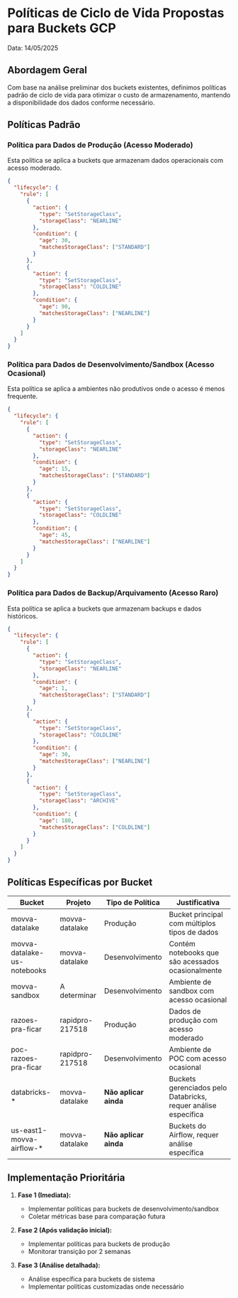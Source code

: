 # Políticas de Ciclo de Vida Propostas para Buckets GCP

Data: 14/05/2025

## Abordagem Geral

Com base na análise preliminar dos buckets existentes, definimos políticas padrão de ciclo de vida para otimizar o custo de armazenamento, mantendo a disponibilidade dos dados conforme necessário.

## Políticas Padrão

### Política para Dados de Produção (Acesso Moderado)

Esta política se aplica a buckets que armazenam dados operacionais com acesso moderado.

```json
{
  "lifecycle": {
    "rule": [
      {
        "action": {
          "type": "SetStorageClass",
          "storageClass": "NEARLINE"
        },
        "condition": {
          "age": 30,
          "matchesStorageClass": ["STANDARD"]
        }
      },
      {
        "action": {
          "type": "SetStorageClass",
          "storageClass": "COLDLINE"
        },
        "condition": {
          "age": 90,
          "matchesStorageClass": ["NEARLINE"]
        }
      }
    ]
  }
}
```

### Política para Dados de Desenvolvimento/Sandbox (Acesso Ocasional)

Esta política se aplica a ambientes não produtivos onde o acesso é menos frequente.

```json
{
  "lifecycle": {
    "rule": [
      {
        "action": {
          "type": "SetStorageClass",
          "storageClass": "NEARLINE"
        },
        "condition": {
          "age": 15,
          "matchesStorageClass": ["STANDARD"]
        }
      },
      {
        "action": {
          "type": "SetStorageClass",
          "storageClass": "COLDLINE"
        },
        "condition": {
          "age": 45,
          "matchesStorageClass": ["NEARLINE"]
        }
      }
    ]
  }
}
```

### Política para Dados de Backup/Arquivamento (Acesso Raro)

Esta política se aplica a buckets que armazenam backups e dados históricos.

```json
{
  "lifecycle": {
    "rule": [
      {
        "action": {
          "type": "SetStorageClass",
          "storageClass": "NEARLINE"
        },
        "condition": {
          "age": 1,
          "matchesStorageClass": ["STANDARD"]
        }
      },
      {
        "action": {
          "type": "SetStorageClass",
          "storageClass": "COLDLINE"
        },
        "condition": {
          "age": 30,
          "matchesStorageClass": ["NEARLINE"]
        }
      },
      {
        "action": {
          "type": "SetStorageClass",
          "storageClass": "ARCHIVE"
        },
        "condition": {
          "age": 180,
          "matchesStorageClass": ["COLDLINE"]
        }
      }
    ]
  }
}
```

## Políticas Específicas por Bucket

| Bucket | Projeto | Tipo de Política | Justificativa |
|--------|---------|------------------|---------------|
| movva-datalake | movva-datalake | Produção | Bucket principal com múltiplos tipos de dados |
| movva-datalake-us-notebooks | movva-datalake | Desenvolvimento | Contém notebooks que são acessados ocasionalmente |
| movva-sandbox | A determinar | Desenvolvimento | Ambiente de sandbox com acesso ocasional |
| razoes-pra-ficar | rapidpro-217518 | Produção | Dados de produção com acesso moderado |
| poc-razoes-pra-ficar | rapidpro-217518 | Desenvolvimento | Ambiente de POC com acesso ocasional |
| databricks-* | movva-datalake | **Não aplicar ainda** | Buckets gerenciados pelo Databricks, requer análise específica |
| us-east1-movva-airflow-* | movva-datalake | **Não aplicar ainda** | Buckets do Airflow, requer análise específica |

## Implementação Prioritária

1. **Fase 1 (Imediata):**
   - Implementar políticas para buckets de desenvolvimento/sandbox
   - Coletar métricas base para comparação futura

2. **Fase 2 (Após validação inicial):**
   - Implementar políticas para buckets de produção
   - Monitorar transição por 2 semanas

3. **Fase 3 (Análise detalhada):**
   - Análise específica para buckets de sistema
   - Implementar políticas customizadas onde necessário
